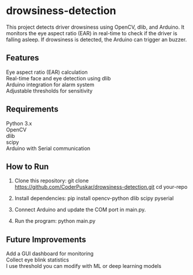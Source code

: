 # drowsiness-detection
This project detects driver drowsiness using OpenCV, dlib, and Arduino. It monitors the eye aspect ratio (EAR) in real-time to check if the driver is falling asleep. If drowsiness is detected, the Arduino can trigger an buzzer.
## Features </br>
Eye aspect ratio (EAR) calculation </br>
Real-time face and eye detection using dlib</br>
Arduino integration for alarm system</br>
Adjustable thresholds for sensitivity</br>
## Requirements </br>
Python 3.x </br>
OpenCV </br>
dlib </br>
scipy </br>
Arduino with Serial communication </br>
## How to Run </br>
1. Clone this repository:
git clone https://github.com/CoderPuskar/drowsiness-detection.git
cd your-repo

2. Install dependencies:
pip install opencv-python dlib scipy pyserial

3. Connect Arduino and update the COM port in main.py.
4. Run the program:
python main.py

## Future Improvements </br>
Add a GUI dashboard for monitoring</br>
Collect eye blink statistics </br>
I use threshold you can modify with ML or deep learning models </br>